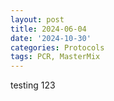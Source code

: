 ```yaml
---
layout: post
title: 2024-06-04
date: '2024-10-30'
categories: Protocols
tags: PCR, MasterMix
---
```


testing 123
